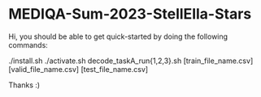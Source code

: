 # MEDIQA-Sum-2023-StellElla-Stars

Hi, you should be able to get quick-started by doing the following commands:

./install.sh
./activate.sh
decode_taskA_run{1,2,3}.sh [train_file_name.csv] [valid_file_name.csv] [test_file_name.csv] 

Thanks :)
